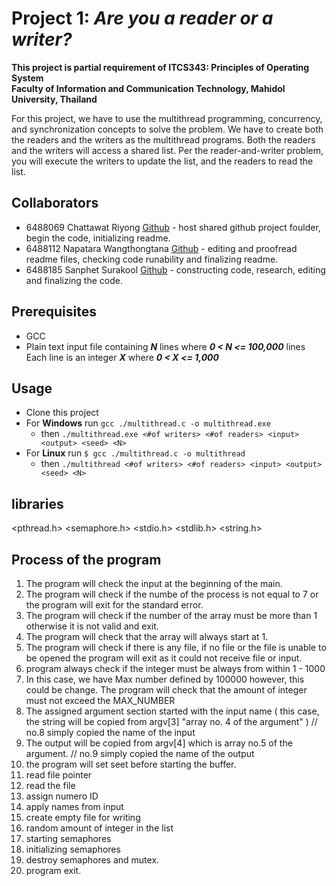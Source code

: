 # Project 1: _Are you a reader or a writer?_
__This project is partial requirement of ITCS343: Principles of Operating System__  
__Faculty of Information and Communication Technology, Mahidol University, Thailand__  

For this project, we have to use the multithread programming, concurrency, and synchronization concepts to solve the problem. We have to create both the readers and the writers as
the multithread programs. Both the readers and the writers will access a shared list. Per the reader-and-writer problem, you will execute the writers to update the list, and the readers to read the list.

## Collaborators
- 6488069 Chattawat Riyong [Github](https://github.com/derKirschbaum) - host shared github project foulder, begin the code, initializing readme.
- 6488112 Napatara Wangthongtana [Github](https://github.com/PattyaWang) - editing and proofread readme files, checking code runability and finalizing readme.
- 6488185 Sanphet Surakool [Github](https://github.com/MonikaElisch) - constructing code, research, editing and finalizing the code.

## Prerequisites
- GCC
- Plain text input file containing ***N*** lines where ***0 < N <= 100,000*** lines  
Each line is an integer ***X*** where ***0 < X <= 1,000***

## Usage
- Clone this project
- For __Windows__ run `gcc ./multithread.c -o multithread.exe`
  - then `./multithread.exe <#of writers> <#of readers> <input> <output> <seed> <N>`
- For __Linux__ run `$ gcc ./multithread.c -o multithread`
  - then `./multithread <#of writers> <#of readers> <input> <output> <seed> <N>`
 
 ## libraries
 <pthread.h>
 <semaphore.h>
 <stdio.h>
 <stdlib.h>
 <string.h>

## Process of the program
1. The program will check the input at the beginning of the main.
2. The program will check if the numbe of the process is not equal to 7 or the program will exit for the standard error.
3. The program will check if the number of the array must be more than 1 otherwise it is not valid and exit.
4. The program will check that the array will always start at 1.
5. The program will check if there is any file, if no file or the file is unable to be opened the program will exit as it could not receive file or input.
6. program always check if the integer must be always from within 1 - 1000
7. In this case, we have Max number defined by 100000 however, this could be change. The program will check that the amount of integer must not exceed the MAX_NUMBER
8. The assigned argument section started with the input name ( this case, the string will be copied from argv[3] "array no. 4 of the argument" )
// no.8 simply copied the name of the input
9. The output will be copied from argv[4] which is array no.5 of the argument.
// no.9 simply copied the name of the output
10. the program will set seet before starting the buffer.
11. read file pointer
12. read the file
13. assign numero ID
14. apply names from input
15. create empty file for writing
16. random amount of integer in the list
17. starting semaphores
18. initializing semaphores
19. destroy semaphores and mutex.
20. program exit.
